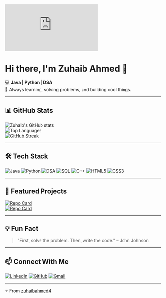 <!-- Banner -->
![Banner](https://www.freepik.com/free-vector/vector-abstract-background-label-color_1306932.htm#fromView=keyword&page=4&position=3&uuid=438396a9-40c3-4b5e-81e5-275bbe01a754&query=Banners+Png) <!-- Replace this link with your custom banner when ready -->

# Hi there, I'm **Zuhaib Ahmed** 👋  
💻 **Java | Python | DSA**  
🚀 Always learning, solving problems, and building cool things.

---

## 📊 GitHub Stats
![Zuhaib's GitHub stats](https://github-readme-stats.vercel.app/api?username=zuhaibahmed4&show_icons=true&theme=radical)  
![Top Languages](https://github-readme-stats.vercel.app/api/top-langs/?username=zuhaibahmed4&layout=compact&theme=radical)  
[![GitHub Streak](https://streak-stats.demolab.com?user=zuhaibahmed4&theme=radical)](https://git.io/streak-stats)  

---

## 🛠 Tech Stack
![Java](https://img.shields.io/badge/Java-ED8B00?style=for-the-badge&logo=openjdk&logoColor=white)
![Python](https://img.shields.io/badge/Python-3776AB?style=for-the-badge&logo=python&logoColor=white)
![DSA](https://img.shields.io/badge/DSA-FF5733?style=for-the-badge&logo=codeforces&logoColor=white)
![SQL](https://img.shields.io/badge/SQL-003B57?style=for-the-badge&logo=mysql&logoColor=white)
![C++](https://img.shields.io/badge/C++-00599C?style=for-the-badge&logo=cplusplus&logoColor=white)
![HTML5](https://img.shields.io/badge/HTML5-E34F26?style=for-the-badge&logo=html5&logoColor=white)
![CSS3](https://img.shields.io/badge/CSS3-1572B6?style=for-the-badge&logo=css3&logoColor=white)

---

## 🚀 Featured Projects
[![Repo Card](https://github-readme-stats.vercel.app/api/pin/?username=zuhaibahmed4&repo=YourRepoName&theme=radical)](https://github.com/zuhaibahmed4/YourRepoName)  
[![Repo Card](https://github-readme-stats.vercel.app/api/pin/?username=zuhaibahmed4&repo=AnotherRepo&theme=radical)](https://github.com/zuhaibahmed4/AnotherRepo)  

---

## 💡 Fun Fact
> "First, solve the problem. Then, write the code." – John Johnson

---

## 📫 Connect With Me
[![LinkedIn](https://img.shields.io/badge/LinkedIn-0A66C2?style=for-the-badge&logo=linkedin&logoColor=white)](https://linkedin.com/in/your-profile)
[![GitHub](https://img.shields.io/badge/GitHub-171515?style=for-the-badge&logo=github&logoColor=white)](https://github.com/zuhaibahmed4)
[![Gmail](https://img.shields.io/badge/Gmail-D14836?style=for-the-badge&logo=gmail&logoColor=white)](mailto:your-email@gmail.com)

---
⭐️ From [zuhaibahmed4](https://github.com/zuhaibahmed4)
